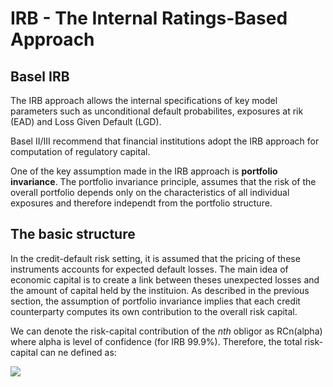 # IRB - The Internal Ratings-Based Approach

## Basel IRB

The IRB approach allows the internal specifications of key model parameters such as unconditional default probabilites, exposures at rik (EAD) and Loss Given Default (LGD).

Basel II/III recommend that financial institutions adopt the IRB approach for computation of regulatory capital.

One of the key assumption made in the IRB approach is **portfolio invariance**. The portfolio invariance principle, assumes that the risk of the overall portfolio depends only on the characteristics of all individual exposures and therefore independt from the portfolio structure.

## The basic structure

In the credit-default risk setting, it is assumed that the pricing of these instruments accounts for expected default losses. The main idea of economic capital is to create a link between theses unexpected losses and the amount of capital held by the instituion.
As described in the previous section, the assumption of portfolio invariance implies that each credit counterparty computes its own contribution to the overall risk capital.

We can denote the risk-capital contribution of the *nth* obligor as RCn(alpha) where alpha is level of confidence (for IRB 99.9%). Therefore, the total risk-capital can ne defined as:

<img src="https://render.githubusercontent.com/render/math?math=RC\alpha = $$\sum_{n=1}^{N} RCn(alpha)">
